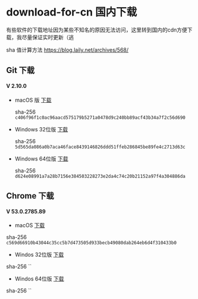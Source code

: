 # download-for-cn 国内下载

有些软件的下载地址因为某些不知名的原因无法访问，这里转到国内的cdn方便下载，我尽量保证实时更新（逃

sha 值计算方法 https://blog.laily.net/archives/568/

## Git 下载

#### V 2.10.0

- macOS  版 [下载](https://o8l6oohcu.qnssl.com/software/git-2.10.0-intel-universal-mavericks.dmg)

  sha-256 `c406f96f1c0ac96aacd575179b5271a0478d9c240bb89acf43b34a7f2c56d690`

- Windows 32位版 [下载](https://o8l6oohcu.qnssl.com/software/Git-2.10.0-32-bit.exe)

  sha-256 `5d565da086a0b7aca46face8439146826ddd51ffeb286845be89fe4c2713d63c`

- Windows 64位版 [下载](https://o8l6oohcu.qnssl.com/software/Git-2.10.0-64-bit.exe)

  sha-256 `d624e08991a7a28b7156e384503228273e2da4c74c20b21152a97f4a304886da`

## Chrome 下载

#### V 53.0.2785.89

-	macOS [下载](https://o8l6oohcu.qnssl.com/software/googlechrome.dmg)  

  sha-256 `c569d66910b43044c35cc5b7d473505d933becb49080dab264eb6d4f310433b0`

-	Windos 32位版 [下载]()
  
  sha-256 ``

-	Windos 64位版 [下载]()
  
  sha-256 ``
